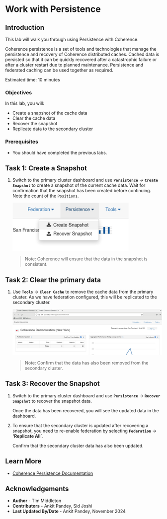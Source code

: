 # Work with Persistence

## Introduction

This lab will walk you through using Persistence with Coherence.

Coherence persistence is a set of tools and technologies that manage the persistence and recovery of 
Coherence distributed caches. Cached data is persisted so that it can be quickly recovered after a 
catastrophic failure or after a cluster restart due to planned maintenance. Persistence and federated caching can be used together as required.

Estimated time: 10 minutes

### Objectives

In this lab, you will:

* Create a snapshot of the cache data
* Clear the cache data
* Recover the snapshot
* Replicate data to the secondary cluster

### Prerequisites

* You should have completed the previous labs.

## Task 1: Create a Snapshot
 
1. Switch to the primary cluster dashboard and use **`Persistence`** -> **`Create Snapshot`** to create a snapshot of the current cache data.
   Wait for confirmation that the snapshot has been created before continuing.  Note the count of the `Positions`.

      ![Create Snapshot](images/create-snapshot.png "Create Snapshot")

      > Note: Coherence will ensure that the data in the snapshot is consistent.

## Task 2: Clear the primary data

1. Use **`Tools`** -> **`Clear Cache`** to remove the cache data from the primary cluster. As we have federation configured, this will be replicated to the secondary cluster.

   ![Clear Cache](images/clear-cache.png "Clear Cache")

      > Note: Confirm that the data has also been removed from the secondary cluster.

## Task 3: Recover the Snapshot

1. Switch to the primary cluster dashboard and use **`Persistence`** -> **`Recover Snapshot`** to recover the snapshot data.
     
   Once the data has been recovered, you will see the updated data in the dashboard.

2. To ensure that the secondary cluster is updated after recovering a snapshot, you need to re-enable federation by selecting **`Federation`** -> **'Replicate All`**.

   Confirm that the secondary cluster data has also been updated.            

## Learn More

* [Coherence Persistence Documentation](https://docs.oracle.com/en/middleware/standalone/coherence/14.1.2.0/administer/persisting-caches.html)

## Acknowledgements

* **Author** - Tim Middleton
* **Contributors** - Ankit Pandey, Sid Joshi
* **Last Updated By/Date** - Ankit Pandey, November 2024